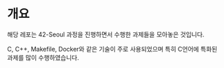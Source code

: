 # 개요
해당 레포는 42-Seoul 과정을 진행하면서 수행한 과제들을 모아놓은 것입니다.

C, C++, Makefile, Docker와 같은 기술이 주로 사용되었으며 특히 C언어에 특화된 과제를 많이 수행하였습니다.
